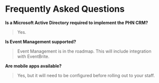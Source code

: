 # Frequently Asked Questions

**Is a Microsoft Active Directory required to implement the PHN CRM?**

> Yes.

**Is Event Management supported?**

> Event Management is in the roadmap. This will include integration with EventBrite.

**Are mobile apps available?**

> Yes, but it will need to be configured before rolling out to your staff.